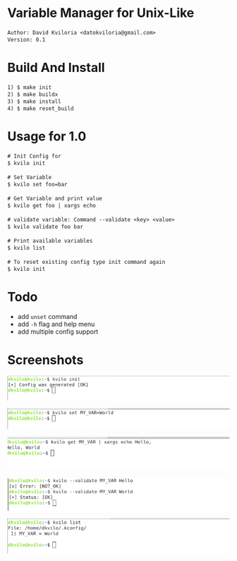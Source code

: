 # Variable Manager for Unix-Like
    Author: David Kviloria <datokviloria@gmail.com>
    Version: 0.1

# Build And Install

```
1) $ make init
2) $ make buildx
3) $ make install
4) $ make reset_build
```

# Usage for 1.0

    # Init Config for
    $ kvilo init

    # Set Variable
    $ kvilo set foo=bar

    # Get Variable and print value
    $ kvilo get foo | xargs echo

    # validate variable: Command --validate <key> <value>
    $ kvilo validate foo bar

    # Print available variables
    $ kvilo list

    # To reset existing config type init command again
    $ kvilo init


# Todo
- add ``unset`` command
- add ``-h`` flag and help menu
- add multiple config support

# Screenshots
![Init Command](https://raw.githubusercontent.com/dkvilo/kvilo/master/Screenshot/init.png)

![Set Variable](https://raw.githubusercontent.com/dkvilo/kvilo/master/Screenshot/set.png)

![Get Value](https://raw.githubusercontent.com/dkvilo/kvilo/master/Screenshot/get.png)

![Valdiate Variable Value](https://raw.githubusercontent.com/dkvilo/kvilo/master/Screenshot/validate.png)

![List Variables](https://raw.githubusercontent.com/dkvilo/kvilo/master/Screenshot/list.png)
